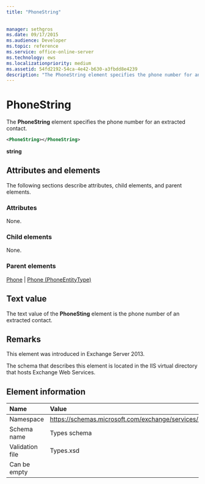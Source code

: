 ```yaml
---
title: "PhoneString"
 
 
manager: sethgros
ms.date: 09/17/2015
ms.audience: Developer
ms.topic: reference
ms.service: office-online-server
ms.technology: ews
ms.localizationpriority: medium
ms.assetid: 54fd2192-54ca-4e42-b630-a3fbdd8e4239
description: "The PhoneString element specifies the phone number for an extracted contact."
---
```


# PhoneString

The **PhoneString** element specifies the phone number for an extracted contact. 
  
```XML
<PhoneString></PhoneString>
```

 **string**
## Attributes and elements

The following sections describe attributes, child elements, and parent elements.
  
### Attributes

None.
  
### Child elements

None.
  
### Parent elements

[Phone](phone.md) | [Phone (PhoneEntityType)](phone-phoneentitytype.md)
  
## Text value

The text value of the **PhoneSting** element is the phone number of an extracted contact. 
  
## Remarks

This element was introduced in Exchange Server 2013.
  
The schema that describes this element is located in the IIS virtual directory that hosts Exchange Web Services.
  
## Element information

|**Name**|**Value**|
|:-----|:-----|
|Namespace  <br/> |https://schemas.microsoft.com/exchange/services/2006/types  <br/> |
|Schema name  <br/> |Types schema  <br/> |
|Validation file  <br/> |Types.xsd  <br/> |
|Can be empty  <br/> ||
   

